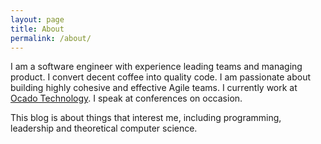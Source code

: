 ```yaml
---
layout: page
title: About
permalink: /about/
---
```


I am a software engineer with experience leading teams and managing product. I convert decent coffee into quality code. I am passionate about building highly cohesive and effective Agile teams. I currently work at <a href="http://ocadotechnology.com">Ocado Technology</a>. I speak at conferences on occasion.

This blog is about things that interest me, including programming, leadership and theoretical computer science.
